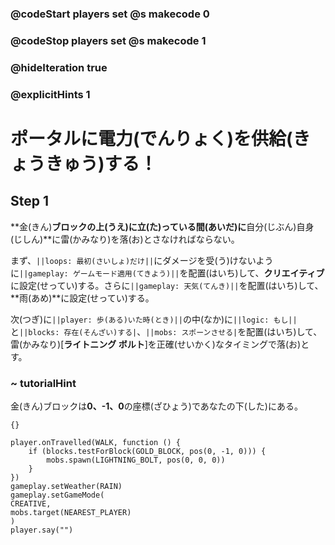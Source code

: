 ### @codeStart players set @s makecode 0
### @codeStop players set @s makecode 1

### @hideIteration true 
### @explicitHints 1


# ポータルに電力(でんりょく)を供給(きょうきゅう)する！
<!-- # Power the portal! -->

## Step 1

**金(きん)**ブロックの上(うえ)に立(た)っている間(あいだ)に**自分(じぶん)自身(じしん)**に雷(かみなり)を落(お)とさなければならない。<br>

まず、``||loops: 最初(さいしょ)だけ||``にダメージを受(う)けないように``||gameplay: ゲームモード適用(てきよう)||``を配置(はいち)して、**クリエイティブ**に設定(せってい)する。さらに``||gameplay: 天気(てんき)||``を配置(はいち)して、**雨(あめ)**に設定(せってい)する。<br>

次(つぎ)に``||player: 歩(ある)いた時(とき)||``の中(なか)に``||logic: もし||``と``||blocks: 存在(そんざい)する|``、``||mobs: スポーンさせる|``を配置(はいち)して、雷(かみなり)[**ライトニング ボルト**]を正確(せいかく)なタイミングで落(お)とす。

<!-- You need to make the lightning strike while you are standing on the **gold plates**. First, you need to set the ``||gameplay: weather||`` to rain ``||loops: on start||``. Then placing ``||logic: if||``, ``||blocks: test for||`` and ``||mobs: spawn a lightning bolt||`` inside ``||player: on walk||`` to make the lightning strike at the exact moment.  -->


### ~ tutorialHint
金(きん)ブロックは**0、-1、0**の座標(ざひょう)であなたの下(した)にある。
<!-- The gold plates are beneath you at **0, -1, 0** coordinates.  -->

```template
{}
``` 

```ghost
player.onTravelled(WALK, function () {
    if (blocks.testForBlock(GOLD_BLOCK, pos(0, -1, 0))) {
        mobs.spawn(LIGHTNING_BOLT, pos(0, 0, 0))
    }
})
gameplay.setWeather(RAIN)
gameplay.setGameMode(
CREATIVE,
mobs.target(NEAREST_PLAYER)
)
player.say("")
```
